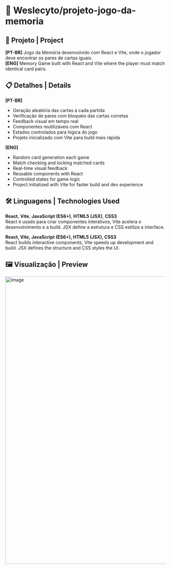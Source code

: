# 🧠 Weslecyto/projeto-jogo-da-memoria

## 📌 Projeto | Project  
**[PT-BR]** Jogo da Memória desenvolvido com React e Vite, onde o jogador deve encontrar os pares de cartas iguais.  
**[ENG]** Memory Game built with React and Vite where the player must match identical card pairs.

## 📋 Detalhes | Details  
**[PT-BR]**  
- Geração aleatória das cartas a cada partida  
- Verificação de pares com bloqueio das cartas corretas  
- Feedback visual em tempo real  
- Componentes reutilizáveis com React  
- Estados controlados para lógica do jogo  
- Projeto inicializado com Vite para build mais rápida

**[ENG]**  
- Random card generation each game  
- Match checking and locking matched cards  
- Real-time visual feedback  
- Reusable components with React  
- Controlled states for game logic  
- Project initialized with Vite for faster build and dev experience

## 🛠️ Linguagens | Technologies Used  
**React**, **Vite**, **JavaScript (ES6+)**, **HTML5 (JSX)**, **CSS3**  
React é usado para criar componentes interativos, Vite acelera o desenvolvimento e a build. JSX define a estrutura e CSS estiliza a interface.

**React, Vite, JavaScript (ES6+), HTML5 (JSX), CSS3**  
React builds interactive components, Vite speeds up development and build. JSX defines the structure and CSS styles the UI.

## 🖼️ Visualização | Preview  

<img width="1844" height="899" alt="image" src="https://github.com/user-attachments/assets/bd22a4b8-3860-43b4-aa89-5dca71aa4c58" />
